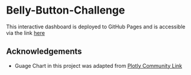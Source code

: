 # Belly-Button-Challenge
This interactive dashboard is deployed to GitHub Pages and is accessible via the link [here](https://olufemi-olarewaju.github.io/belly-button-challenge/)

## Acknowledgements
- Guage Chart in this project was adapted from [Plotly Community Link](https://community.plotly.com/t/gauge-charts-in-js-reducing-number-of-sections/2788)
